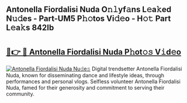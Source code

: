 ## Antonella Fiordalisi Nuda O𝚗𝚕yf𝚊ns L𝚎a𝚔ed N𝚞𝚍es - Part-UM5 P𝚑𝚘tos Vi𝚍𝚎o - H𝚘𝚝 Part L𝚎a𝚔s 842Ib

# <h2><a href="http://kf196do.oniu.top/?m=Antonella+Fiordalisi+Nuda">🔗👉 🔴 Antonella Fiordalisi Nuda P𝚑ot𝚘𝚜 V𝚒d𝚎o</a></h2>

[![Antonella Fiordalisi Nuda Nu𝚍e𝚜](https://i.imgur.com/0qMVB7G.gif)](http://kf196do.oniu.top/?m=Antonella+Fiordalisi+Nuda)
Digital trendsetter Antonella Fiordalisi Nuda, known for disseminating dance and lifestyle ideas, through performances and personal vlogs. Selfless volunteer Antonella Fiordalisi Nuda, famed for their generosity and commitment to serving their community.  
